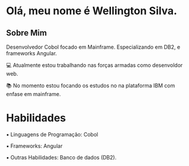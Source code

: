 <!DOCTYPE html>
<h1>Olá, meu nome é Wellington Silva.</h1>
<h2>Sobre Mim</h2>
<body>
<p>Desenvolvedor Cobol focado em Mainframe. Especializando em DB2, e frameworks Angular.</p>

<p> 💻 Atualmente estou trabalhando nas forças armadas como desenvoldor web.</p>
<p> 📚 No momento estou focando os estudos no na plataforma IBM com enfase em mainframe.</p>
<h1>Habilidades</h1>

<p> ▪ Linguagens de Programação: Cobol</p>
<p> ▪ Frameworks: Angular</p>
<p> ▪ Outras Habilidades: Banco de dados (DB2).</p>

</body>

</html>
